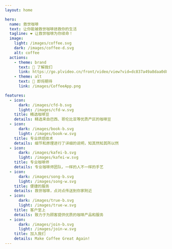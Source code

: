 ```yaml
---
layout: home

hero:
  name: 救世咖啡
  text: 让你能被救世咖啡拯救你的生活
  tagline: ❤️️ 让救世咖啡为你续命！
  image:
    light: /images/coffee.svg
    dark: /images/coffee-d.svg
    alt: coffee
  actions:
    - theme: brand
      text: 🍕 了解我们
      link: https://go.plvideo.cn/front/video/view?vid=dc837a49a8daa0d81235dfee6732829c_d
    - theme: alt
      text: 🍺 即将期待
      link: /images/CoffeeApp.png

features:
  - icon:
      dark: /images/cfd-b.svg
      light: /images/cfd-w.svg
    title: 精选咖啡豆
    details: 精选来自巴西、哥伦比亚等优质产区的咖啡豆
  - icon:
      dark: /images/book-b.svg
      light: /images/book-w.svg
    title: 专业烘焙技术
    details: 细节和原理进行了详细的说明，知其然知其所以然
  - icon:
      dark: /images/kafei-b.svg
      light: /images/kafei-w.svg
    title: 专业咖啡师
    details: 专业咖啡师团队，一样的人不一样的手艺
  - icon:
      dark: /images/song-b.svg
      light: /images/song-w.svg
    title: 便捷的服务
    details: 救世咖啡，点对点传送到你家附近
  - icon:
      dark: /images/true-b.svg
      light: /images/true-w.svg
    title: 客户至上
    details: 致力于为顾客提供优质的咖啡产品和服务
  - icon:
      dark: /images/join-b.svg
      light: /images/join-w.svg
    title: 加入我们
    details: Make Coffee Great Again!
---
```

